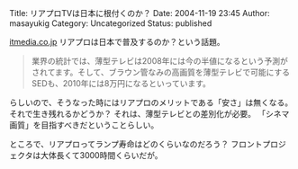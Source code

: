 Title: リアプロTVは日本に根付くのか？
Date: 2004-11-19 23:45
Author: masayukig
Category: Uncategorized
Status: published

[itmedia.co.jp](http://www.itmedia.co.jp/lifestyle/articles/0411/19/news024.html)
リアプロは日本で普及するのか？という話題。

> 業界の統計では、薄型テレビは2008年には今の半値になるという予測がされてます。そして、ブラウン管なみの高画質を薄型テレビで可能にするSEDも、2010年には8万円になるといっています。

らしいので、そうなった時にはリアプロのメリットである「安さ」は無くなる。
それで生き残れるかどうか？
それは、薄型テレビとの差別化が必要。
「シネマ画質」を目指すべきだということらしい。

ところで、リアプロってランプ寿命はどのくらいなのだろう？
フロントプロジェクタは大体長くて3000時間くらいだが。
